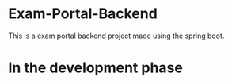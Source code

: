 # Exam-Portal-Backend
This is a exam portal backend project made using the spring boot.

<h1>In the development phase</h1>
